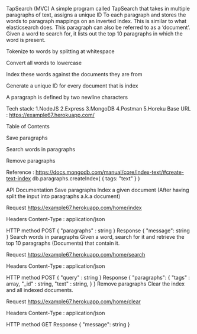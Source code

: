 TapSearch (MVC)
A simple program called TapSearch that takes in multiple paragraphs of text, assigns a unique ID To each paragraph and stores the words to paragraph mappings on an inverted index. This is similar to what elasticsearch does. This paragraph can also be referred to as a ‘document’. Given a word to search for, it lists out the top 10 paragraphs in which the word is present.

Tokenize to words by splitting at whitespace

Convert all words to lowercase

Index these words against the documents they are from

Generate a unique ID for every document that is index

A paragraph is defined by two newline characters

Tech stack:
1.NodeJS
2.Express
3.MongoDB
4.Postman
5.Horeku
Base URL : https://example67.herokuapp.com/

Table of Contents

Save paragraphs

Search words in paragraphs

Remove paragraphs

Reference : https://docs.mongodb.com/manual/core/index-text/#create-text-index
db.paragraphs.createIndex( { tags: "text" } )

API Documentation
Save paragraphs
Index a given document (After having split the input into paragraphs a.k.a document)

Request
https://example67.herokuapp.com/home/index

Headers
Content-Type : application/json

HTTP method
POST
{
    "paragraphs" : string
}
Response
{
    "message": string
}
Search words in paragraphs
Given a word, search for it and retrieve the top 10 paragraphs (Documents) that contain it.

Request
https://example67.herokuapp.com/home/search

Headers
Content-Type : application/json

HTTP method
POST
{
    "query" : string
}
Response
{
    "paragraphs": {
        "tags" : array,
        "_id" : string,
        "text" : string,
    }
}
Remove paragraphs
Clear the index and all indexed documents.

Request
https://example67.herokuapp.com/home/clear

Headers
Content-Type : application/json

HTTP method
GET
Response
{
    "message": string
}
